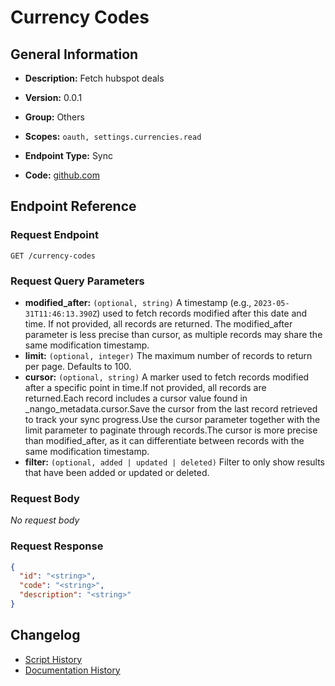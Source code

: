 # Currency Codes

## General Information

- **Description:** Fetch hubspot deals

- **Version:** 0.0.1
- **Group:** Others
- **Scopes:** `oauth, settings.currencies.read`
- **Endpoint Type:** Sync
- **Code:** [github.com](https://github.com/NangoHQ/integration-templates/tree/main/integrations/hubspot/syncs/currency-codes.ts)


## Endpoint Reference

### Request Endpoint

`GET /currency-codes`

### Request Query Parameters

- **modified_after:** `(optional, string)` A timestamp (e.g., `2023-05-31T11:46:13.390Z`) used to fetch records modified after this date and time. If not provided, all records are returned. The modified_after parameter is less precise than cursor, as multiple records may share the same modification timestamp.
- **limit:** `(optional, integer)` The maximum number of records to return per page. Defaults to 100.
- **cursor:** `(optional, string)` A marker used to fetch records modified after a specific point in time.If not provided, all records are returned.Each record includes a cursor value found in _nango_metadata.cursor.Save the cursor from the last record retrieved to track your sync progress.Use the cursor parameter together with the limit parameter to paginate through records.The cursor is more precise than modified_after, as it can differentiate between records with the same modification timestamp.
- **filter:** `(optional, added | updated | deleted)` Filter to only show results that have been added or updated or deleted.

### Request Body

_No request body_

### Request Response

```json
{
  "id": "<string>",
  "code": "<string>",
  "description": "<string>"
}
```

## Changelog

- [Script History](https://github.com/NangoHQ/integration-templates/commits/main/integrations/hubspot/syncs/currency-codes.ts)
- [Documentation History](https://github.com/NangoHQ/integration-templates/commits/main/integrations/hubspot/syncs/currency-codes.md)

<!-- END  GENERATED CONTENT -->

